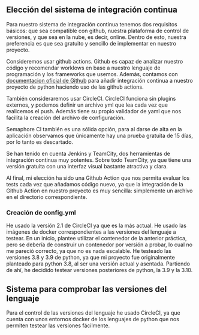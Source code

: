 ## Elección del sistema de integración continua

Para nuestro sistema de integración continua tenemos dos requisitos básicos: que sea compatible con github, nuestra plataforma de control de versiones, y que sea en la nube, es decir, online. Dentro de esto, nuestra preferencia es que sea gratuito y sencillo de implementar en nuestro proyecto.

Consideremos usar github actions. Github es capaz de analizar nuestro código y recomendar worklows en base a nuestro lenguaje de programación y los frameworks que usemos. Además, contamos con [documentacion oficial de Github](https://docs.github.com/en/actions/automating-builds-and-tests/building-and-testing-python) para añadir integración continua a nuestro proyecto de python haciendo uso de las github actions. 

También consideraremos usar CircleCI. CircleCI funciona sin plugins externos, y podemos definir un archivo yml que lea cada vez que realicemos el push. Además tiene su propio validador de yaml que nos facilita la creación del archivo de configuración.

Semaphore CI también es una sólida opción, para al darse de alta en la aplicación observamos que únicamente hay una prueba gratuita de 15 días, por lo tanto es descartado.

Se han tenido en cuenta Jenkins y TeamCity, dos herramientas de integración continua muy potentes. Sobre todo TeamCity, ya que tiene una versión gratuita con una interfaz visual bastante atractiva y clara.

Al final, mi elección ha sido una Github Action que nos permita evaluar los tests cada vez que añadamos código nuevo, ya que la integración de la Github Action en nuestro proyecto es muy sencilla: simplemente un archivo en el directorio correspondiente. 

### Creación de config.yml

He usado la versión 2.1 de CircleCI ya que es la más actual.
He usado las imágenes de docker correspondientes a las versiones del lenguaje a testear. En un inicio, plantee utilizar el contenedor de la anterior práctica, pero se debería de construir un contenedor por versión a probar, lo cual no me pareció correcto, ya que no es nada escalable.
He testeado las versiones 3.8 y 3.9 de python, ya que mi proyecto fue originalmente planteado para python 3.8, al ser una versión actual y asentada. Partiendo de ahí, he decidido testear versiones posteriores de python, la 3.9 y la 3.10.

## Sistema para comprobar las versiones del lenguaje

Para el control de las versiones del lenguaje he usado CircleCI, ya que cuenta con unos entornos docker de los lenguajes de python que nos permiten testear las versiones fácilmente.